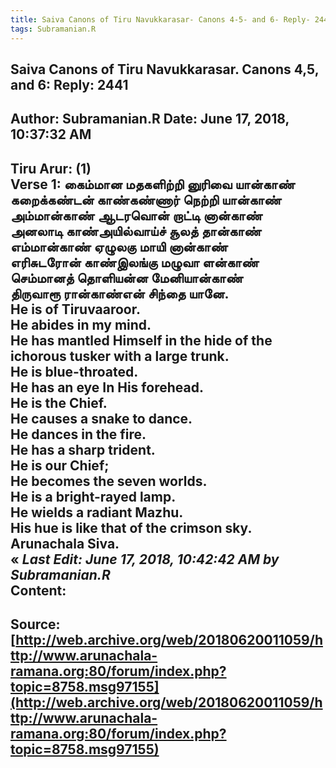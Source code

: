 ```yaml
--- 
title: Saiva Canons of Tiru Navukkarasar- Canons 4-5- and 6- Reply- 2441   
tags: Subramanian.R  
---  
```

##  Saiva Canons of Tiru Navukkarasar. Canons 4,5, and 6: Reply: 2441  
Author: Subramanian.R       Date: June 17, 2018, 10:37:32 AM  
---  
Tiru Arur: (1)   
Verse 1: கைம்மான மதகளிற்றி னுரிவை யான்காண்   
 கறைக்கண்டன் காண்கண்ணார் நெற்றி யான்காண்   
அம்மான்காண் ஆடரவொன் றாட்டி னான்காண்   
 அனலாடி காண்அயில்வாய்ச் சூலத் தான்காண்   
எம்மான்காண் ஏழுலகு மாயி னான்காண்   
 எரிசுடரோன் காண்இலங்கு மழுவா ளன்காண்   
செம்மானத் தொளியன்ன மேனியான்காண்   
 திருவாரூ ரான்காண்என் சிந்தை யானே.   
He is of Tiruvaaroor.   
He abides in my mind.   
He has mantled Himself in the hide of the ichorous tusker with a large trunk.   
He is blue-throated.   
He has an eye In His forehead.   
He is the Chief.   
He causes a snake to dance.   
He dances in the fire.   
He has a sharp trident.   
He is our Chief;   
He becomes the seven worlds.   
He is a bright-rayed lamp.   
He wields a radiant Mazhu.   
His hue is like that of the crimson sky.   
Arunachala Siva.   
« _Last Edit: June 17, 2018, 10:42:42 AM by Subramanian.R_  
Content:
 ---  
Source:[http://web.archive.org/web/20180620011059/http://www.arunachala-ramana.org:80/forum/index.php?topic=8758.msg97155](http://web.archive.org/web/20180620011059/http://www.arunachala-ramana.org:80/forum/index.php?topic=8758.msg97155)   
---  

